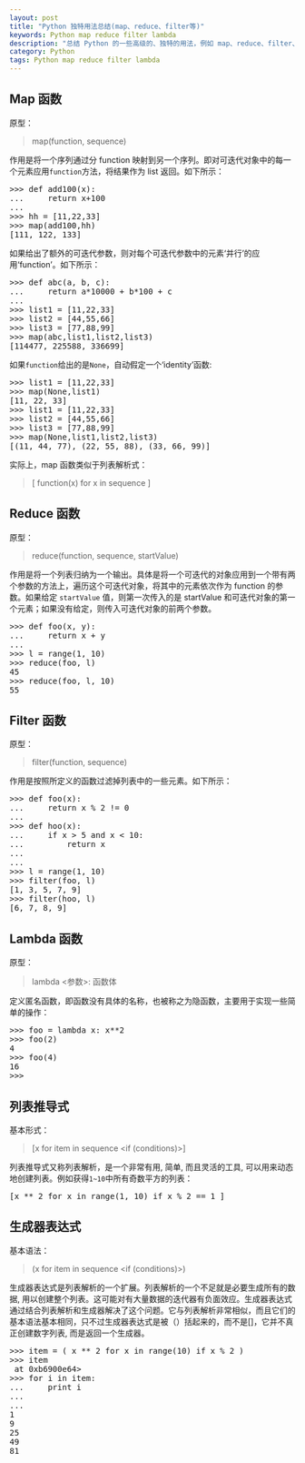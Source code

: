 ```yaml
---
layout: post
title: "Python 独特用法总结(map、reduce、filter等)"
keywords: Python map reduce filter lambda
description: "总结 Python 的一些高级的、独特的用法，例如 map、reduce、filter、lambda、列表推导式等"
category: Python
tags: Python map reduce filter lambda
---
```


## Map 函数

原型：

> map(function, sequence)

作用是将一个序列通过分 function 映射到另一个序列。即对可迭代对象中的每一个元素应用`function`方法，将结果作为 list 返回。如下所示：

<pre>
>>> def add100(x):
...     return x+100
... 
>>> hh = [11,22,33]
>>> map(add100,hh)
[111, 122, 133]
</pre>

如果给出了额外的可迭代参数，则对每个可迭代参数中的元素‘并行’的应用‘function’。如下所示：

<pre>
>>> def abc(a, b, c):
...     return a*10000 + b*100 + c
... 
>>> list1 = [11,22,33]
>>> list2 = [44,55,66]
>>> list3 = [77,88,99]
>>> map(abc,list1,list2,list3)
[114477, 225588, 336699]
</pre>

如果`function`给出的是`None`，自动假定一个‘identity’函数:

<pre>
>>> list1 = [11,22,33]
>>> map(None,list1)
[11, 22, 33]
>>> list1 = [11,22,33]
>>> list2 = [44,55,66]
>>> list3 = [77,88,99]
>>> map(None,list1,list2,list3)
[(11, 44, 77), (22, 55, 88), (33, 66, 99)]
</pre>

实际上，map 函数类似于列表解析式：

> [ function(x) for x in sequence ]

## Reduce 函数

原型：

> reduce(function, sequence, startValue)

作用是将一个列表归纳为一个输出。具体是将一个可迭代的对象应用到一个带有两个参数的方法上，遍历这个可迭代对象，将其中的元素依次作为 function 的参数。如果给定 `startValue` 值，则第一次传入的是 startValue 和可迭代对象的第一个元素；如果没有给定，则传入可迭代对象的前两个参数。

<pre>
>>> def foo(x, y):
...     return x + y
... 
>>> l = range(1, 10)
>>> reduce(foo, l)
45
>>> reduce(foo, l, 10)
55
</pre>

## Filter 函数

原型：

> filter(function, sequence)

作用是按照所定义的函数过滤掉列表中的一些元素。如下所示：

<pre>
>>> def foo(x):
...     return x % 2 != 0
... 
>>> def hoo(x):
...     if x > 5 and x < 10:
...         return x
...     
... 
>>> l = range(1, 10)
>>> filter(foo, l)
[1, 3, 5, 7, 9]
>>> filter(hoo, l)
[6, 7, 8, 9]
</pre>

## Lambda 函数

原型：

> lambda &lt;参数>: 函数体

定义匿名函数，即函数没有具体的名称，也被称之为隐函数，主要用于实现一些简单的操作：

<pre>
>>> foo = lambda x: x**2
>>> foo(2)
4
>>> foo(4)
16
>>> 
</pre>

##  列表推导式

基本形式：

> [x for item in sequence <if (conditions)>]

列表推导式又称列表解析，是一个非常有用, 简单, 而且灵活的工具, 可以用来动态地创建列表。例如获得`1~10`中所有奇数平方的列表：

<pre>
[x ** 2 for x in range(1, 10) if x % 2 == 1 ]
</pre>

## 生成器表达式

基本语法：

> (x for item in sequence <if (conditions)>)

生成器表达式是列表解析的一个扩展。列表解析的一个不足就是必要生成所有的数据, 用以创建整个列表。这可能对有大量数据的迭代器有负面效应。生成器表达式通过结合列表解析和生成器解决了这个问题。它与列表解析非常相似，而且它们的基本语法基本相同，只不过生成器表达式是被（）括起来的，而不是[]，它并不真正创建数字列表, 而是返回一个生成器。

<pre>
>>> item = ( x ** 2 for x in range(10) if x % 2 )
>>> item
<generator object <genexpr> at 0xb6900e64>
>>> for i in item:
...     print i
...     
... 
1
9
25
49
81
</pre>